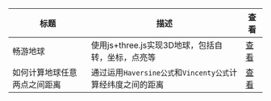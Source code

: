 |标题|描述|查看|
|-|-|-|
| 畅游地球           | 使用js+three.js实现3D地球，包括自转，坐标，点亮等          | [查看](https://www.aspiringcode.com/content?id=16998686100530) |
| 如何计算地球任意两点之间距离 | 通过运用`Haversine公式`和`Vincenty公式`计算经纬度之间的距离 | [查看](https://www.aspiringcode.com/content?id=17110890147787) |
